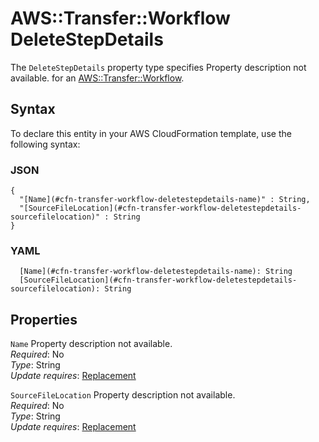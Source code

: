 # AWS::Transfer::Workflow DeleteStepDetails<a name="aws-properties-transfer-workflow-deletestepdetails"></a>

<a name="aws-properties-transfer-workflow-deletestepdetails-description"></a>The `DeleteStepDetails` property type specifies Property description not available\. for an [AWS::Transfer::Workflow](aws-resource-transfer-workflow.md)\.

## Syntax<a name="aws-properties-transfer-workflow-deletestepdetails-syntax"></a>

To declare this entity in your AWS CloudFormation template, use the following syntax:

### JSON<a name="aws-properties-transfer-workflow-deletestepdetails-syntax.json"></a>

```
{
  "[Name](#cfn-transfer-workflow-deletestepdetails-name)" : String,
  "[SourceFileLocation](#cfn-transfer-workflow-deletestepdetails-sourcefilelocation)" : String
}
```

### YAML<a name="aws-properties-transfer-workflow-deletestepdetails-syntax.yaml"></a>

```
  [Name](#cfn-transfer-workflow-deletestepdetails-name): String
  [SourceFileLocation](#cfn-transfer-workflow-deletestepdetails-sourcefilelocation): String
```

## Properties<a name="aws-properties-transfer-workflow-deletestepdetails-properties"></a>

`Name` <a name="cfn-transfer-workflow-deletestepdetails-name"></a>
Property description not available\.  
_Required_: No  
_Type_: String  
_Update requires_: [Replacement](https://docs.aws.amazon.com/AWSCloudFormation/latest/UserGuide/using-cfn-updating-stacks-update-behaviors.html#update-replacement)

`SourceFileLocation` <a name="cfn-transfer-workflow-deletestepdetails-sourcefilelocation"></a>
Property description not available\.  
_Required_: No  
_Type_: String  
_Update requires_: [Replacement](https://docs.aws.amazon.com/AWSCloudFormation/latest/UserGuide/using-cfn-updating-stacks-update-behaviors.html#update-replacement)
